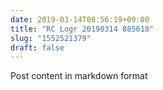 ```yaml
---
date: 2019-03-14T08:56:19+09:00
title: "RC Logr 20190314 085618"
slug: "1552521379"
draft: false
---
```


Post content in markdown format
